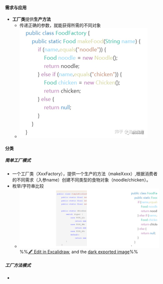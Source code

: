 #### 需求与应用
- **工厂类**提供**生产方法**
	- 传递正确的参数，就能获得所需的不同对象
	- ![](attachments/Pasted%20image%2020230115234751.png)
#### 分类
##### 简单工厂模式
- 一个工厂类（XxxFactory），提供一个生产的方法（makeXxxx）,根据消费者的不同需求（入参name）创建不同类型的食物对象（noodle/chicken）。
- 枚举/字符串比较
	- ![](attachments/%E5%B7%A5%E5%8E%82%E6%A8%A1%E5%BC%8F%202023-01-15%2023.50.18.excalidraw.svg)
%%[🖋 Edit in Excalidraw](attachments/%E5%B7%A5%E5%8E%82%E6%A8%A1%E5%BC%8F%202023-01-15%2023.50.18.excalidraw.md), and the [dark exported image](attachments/%E5%B7%A5%E5%8E%82%E6%A8%A1%E5%BC%8F%202023-01-15%2023.50.18.excalidraw.dark.svg)%%
##### 工厂方法模式
- 